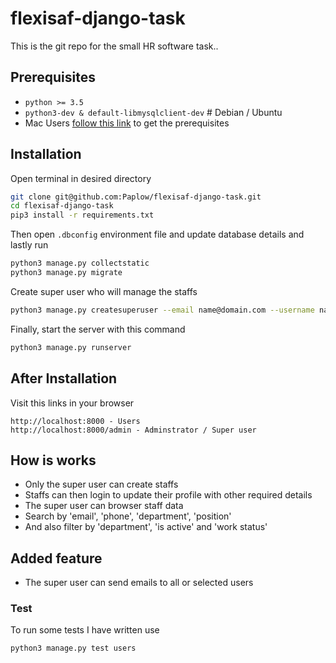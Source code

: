 # flexisaf-django-task
This is the git repo for the small HR software task..

## Prerequisites
-   ``python >= 3.5``
-   ``python3-dev & default-libmysqlclient-dev`` # Debian / Ubuntu
-   Mac Users [follow this link](https://github.com/PyMySQL/mysqlclient-python) to get the prerequisites

## Installation
Open terminal in desired directory

```sh
git clone git@github.com:Paplow/flexisaf-django-task.git
cd flexisaf-django-task
pip3 install -r requirements.txt
```

Then open ``.dbconfig`` environment file and update database details and lastly run

```sh
python3 manage.py collectstatic
python3 manage.py migrate
```

Create super user who will manage the staffs

```sh
python3 manage.py createsuperuser --email name@domain.com --username name
```

Finally, start the server with this command

```sh
python3 manage.py runserver
```

## After Installation
Visit this links in your browser

    http://localhost:8000 - Users
    http://localhost:8000/admin - Adminstrator / Super user

## How is works
-   Only the super user can create staffs
-   Staffs can then login to update their profile with other required details
-   The super user can browser staff data
-   Search by 'email', 'phone', 'department', 'position'
-   And also filter by 'department', 'is active' and 'work status'

## Added feature
-   The super user can send emails to all or selected users
### Test
To run some tests I have written use

```sh
python3 manage.py test users
```
